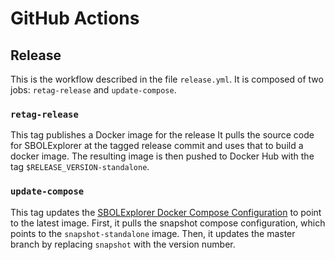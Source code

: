 # GitHub Actions

## Release
This is the workflow described in the file `release.yml`.
It is composed of two jobs: `retag-release` and `update-compose`.

### `retag-release`
This tag publishes a Docker image for the release
It pulls the source code for SBOLExplorer at the tagged release commit and uses that to build a docker image.
The resulting image is then pushed to Docker Hub with the tag `$RELEASE_VERSION-standalone`.

### `update-compose`
This tag updates the [SBOLExplorer Docker Compose Configuration](https://github.com/synbiohub/synbiohub-docker) to point to the latest image. 
First, it pulls the snapshot compose configuration, which points to the `snapshot-standalone` image.
Then, it updates the master branch by replacing `snapshot` with the version number.

